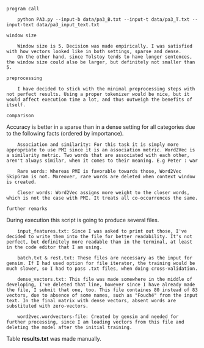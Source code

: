 `program call`

        python PA3.py --input-b data/pa3_B.txt --input-t data/pa3_T.txt --input-text data/pa3_input_text.txt


`window size`

        Window size is 5. Decision was made empirically. I was satisfied with how vectors looked like in both settings, sparse and dense. 
        On the other hand, since Tolstoy tends to have longer sentences, the window size could also be larger, but definitely not smaller than 5.

`preprocessing`

        I have decided to stick with the minimal preprocessing steps with not perfect results. Using a proper tokenizer would be nice, but it would affect execution time a lot, and thus outweigh the benefits of itself.

`comparison`

Accuracy is better in a sparse than in a dense setting for all categories due to the following facts (ordered by importance).

        Association and similarity: For this task it is simply more appropriate to use PMI since it is an association metric. Word2Vec is a similarity metric. Two words that are associated with each other, aren't always similar, when it comes to their meaning. E.g Peter : war

        Rare words: Whereas PMI is favorable towards those, Word2Vec SkipGram is not. Moreover, rare words are deleted when context window is created.

        Closer words: Word2Vec assigns more weight to the closer words, which is not the case with PMI. It treats all co-occurrences the same.

        

`further remarks`

During execution this script is going to produce several files.

        input_features.txt: Since I was asked to print out those, I've decided to write them into the file for better readability. It's not perfect, but definitely more readable than in the terminal, at least in the code editor that I am using.

        batch.txt & rest.txt: These files are necessary as the input for gensim. If I had used option for file iterator, the training would be much slower, so I had to pass .txt files, when doing cross-validation.

        dense_vectors.txt: This file was made somewhere in the middle of developing, I've deleted that line, however since I have already made the file, I submit that one, too. This file containes 80 instead of 83 vectors, due to absence of some names, such as "Fouché" from the input text. In the final matrix with dense vectors, absent words are substituted with zero-vectors.

        word2vec.wordvectors-file: Created by gensim and needed for further processing, since I am loading vectors from this file and deleting the model after the initial training.

Table **results.txt** was made manually.






